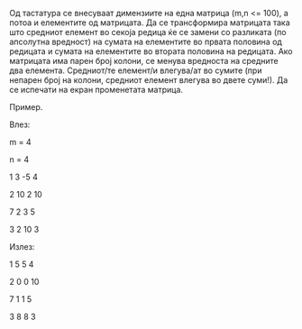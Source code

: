 Од тастатура се внесуваат димензиите на една матрица (m,n <= 100), а потоа и елементите од матрицата. Да се трансформира матрицата така што средниот елемент во секоја редица ќе се замени со разликата (по апсолутна вредност) на сумата на елементите во првата половина од редицата и сумата на елементите во втората половина на редицата. Ако матрицата има парен број колони, се менува вредноста на средните два елемента. Средниот/те елемент/и влегува/ат во сумите (при непарен број на колони, средниот елемент влегува во двете суми!). Да се испечати на екран променетата матрица.

Пример.

Влез:

m = 4

n = 4

1 3 -5 4

2 10 2 10

7 2 3 5

3 2 10 3

Излез:

1 5 5 4

2 0 0 10

7 1 1 5

3 8 8 3